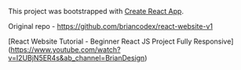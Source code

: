 This project was bootstrapped with [Create React App](https://github.com/facebook/create-react-app).

Original repo - https://github.com/briancodex/react-website-v1 

[React Website Tutorial - Beginner React JS Project Fully Responsive] (https://www.youtube.com/watch?v=I2UBjN5ER4s&ab_channel=BrianDesign)
